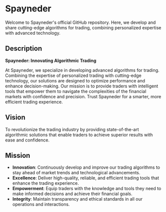 # Spayneder

Welcome to Spayneder's official GitHub repository. Here, we develop and share cutting-edge algorithms for trading, combining personalized expertise with advanced technology.

## Description

**Spayneder: Innovating Algorithmic Trading**

At Spayneder, we specialize in developing advanced algorithms for trading. Combining the expertise of personalized trading with cutting-edge technology, our solutions are designed to optimize performance and enhance decision-making. Our mission is to provide traders with intelligent tools that empower them to navigate the complexities of the financial markets with confidence and precision. Trust Spayneder for a smarter, more efficient trading experience.

## Vision

To revolutionize the trading industry by providing state-of-the-art algorithmic solutions that enable traders to achieve superior results with ease and confidence.

## Mission

- **Innovation**: Continuously develop and improve our trading algorithms to stay ahead of market trends and technological advancements.
- **Excellence**: Deliver high-quality, reliable, and efficient trading tools that enhance the trading experience.
- **Empowerment**: Equip traders with the knowledge and tools they need to make informed decisions and achieve their financial goals.
- **Integrity**: Maintain transparency and ethical standards in all our operations and interactions.
